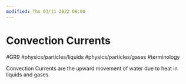 ```yaml
---
modified: Thu 03/11 2022 08:00
---
```

# Convection Currents
#GR9 #physics/particles/liquids #physics/particles/gases #terminology 

Convection Currents are the upward movement of water due to heat in liquids and gases. 